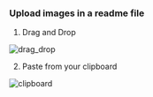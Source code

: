 ### Upload images in a readme file

1. Drag and Drop

![drag_drop](https://user-images.githubusercontent.com/112502847/200188690-28967dad-defb-4efd-8b8d-2d1a18a6be47.gif)

2. Paste from your clipboard

![clipboard](https://user-images.githubusercontent.com/112502847/200189729-7e92f473-b71e-4f68-b09a-c7bdce848b40.gif)

